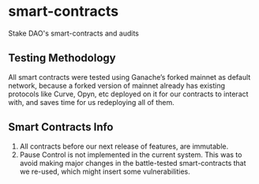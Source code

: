 # smart-contracts
Stake DAO's smart-contracts and audits

## Testing Methodology

All smart contracts were tested using Ganache’s forked mainnet as default network, because a forked version of mainnet already has existing protocols like Curve, Opyn, etc deployed on it for our contracts to interact with, and saves time for us redeploying all of them.

## Smart Contracts Info
1. All contracts before our next release of features, are immutable.
2. Pause Control is not implemented in the current system. This was to avoid making major changes in the battle-tested smart-contracts that we re-used, which might insert some vulnerabilities.
